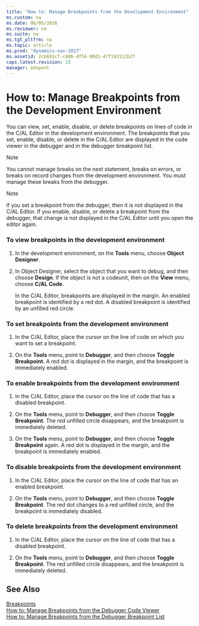 ```yaml
---
title: "How to: Manage Breakpoints from the Development Environment"
ms.custom: na
ms.date: 06/05/2016
ms.reviewer: na
ms.suite: na
ms.tgt_pltfrm: na
ms.topic: article
ms.prod: "dynamics-nav-2017"
ms.assetid: 2cb691cf-c88b-4f54-90d1-47f193112b2f
caps.latest.revision: 15
manager: edupont
---
```

# How to: Manage Breakpoints from the Development Environment
You can view, set, enable, disable, or delete breakpoints on lines of code in the C/AL Editor in the development environment. The breakpoints that you set, enable, disable, or delete in the C/AL Editor are displayed in the code viewer in the debugger and in the debugger breakpoint list.  
  
> [!NOTE]  
>  You cannot manage breaks on the next statement, breaks on errors, or breaks on record changes from the development environment. You must manage these breaks from the debugger.  
  
> [!NOTE]  
>  If you set a breakpoint from the debugger, then it is not displayed in the C/AL Editor. If you enable, disable, or delete a breakpoint from the debugger, that change is not displayed in the C/AL Editor until you open the editor again.  
  
### To view breakpoints in the development environment  
  
1.  In the development environment, on the **Tools** menu, choose **Object Designer**.  
  
2.  In Object Designer, select the object that you want to debug, and then choose **Design**. If the object is not a codeunit, then on the **View** menu, choose **C/AL Code**.  
  
     In the C/AL Editor, breakpoints are displayed in the margin. An enabled breakpoint is identified by a red dot. A disabled breakpoint is identified by an unfilled red circle.  
  
### To set breakpoints from the development environment  
  
1.  In the C/AL Editor, place the cursor on the line of code on which you want to set a breakpoint.  
  
2.  On the **Tools** menu, point to **Debugger**, and then choose **Toggle Breakpoint**. A red dot is displayed in the margin, and the breakpoint is immediately enabled.  
  
### To enable breakpoints from the development environment  
  
1.  In the C/AL Editor, place the cursor on the line of code that has a disabled breakpoint.  
  
2.  On the **Tools** menu, point to **Debugger**, and then choose **Toggle Breakpoint**. The red unfilled circle disappears, and the breakpoint is immediately deleted.  
  
3.  On the **Tools** menu, point to **Debugger**, and then choose **Toggle Breakpoint** again. A red dot is displayed in the margin, and the breakpoint is immediately enabled.  
  
### To disable breakpoints from the development environment  
  
1.  In the C/AL Editor, place the cursor on the line of code that has an enabled breakpoint.  
  
2.  On the **Tools** menu, point to **Debugger**, and then choose **Toggle Breakpoint**. The red dot changes to a red unfilled circle, and the breakpoint is immediately disabled.  
  
### To delete breakpoints from the development environment  
  
1.  In the C/AL Editor, place the cursor on the line of code that has a disabled breakpoint.  
  
2.  On the **Tools** menu, point to **Debugger**, and then choose **Toggle Breakpoint**. The red unfilled circle disappears, and the breakpoint is immediately deleted.  
  
## See Also  
 [Breakpoints](Breakpoints.md)   
 [How to: Manage Breakpoints from the Debugger Code Viewer](How-to--Manage-Breakpoints-from-the-Debugger-Code-Viewer.md)   
 [How to: Manage Breakpoints from the Debugger Breakpoint List](How-to--Manage-Breakpoints-from-the-Debugger-Breakpoint-List.md)